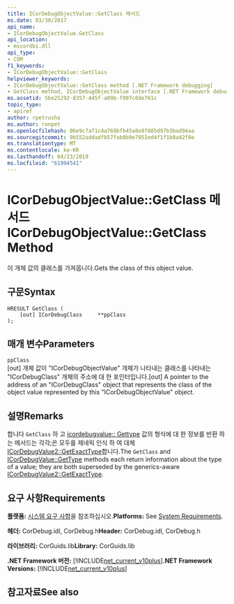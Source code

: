 ```yaml
---
title: ICorDebugObjectValue::GetClass 메서드
ms.date: 03/30/2017
api_name:
- ICorDebugObjectValue.GetClass
api_location:
- mscordbi.dll
api_type:
- COM
f1_keywords:
- ICorDebugObjectValue::GetClass
helpviewer_keywords:
- ICorDebugObjectValue::GetClass method [.NET Framework debugging]
- GetClass method, ICorDebugObjectValue interface [.NET Framework debugging]
ms.assetid: 5be25292-8357-445f-a09b-f997c0de761c
topic_type:
- apiref
author: rpetrusha
ms.author: ronpet
ms.openlocfilehash: 06e9c7af1c4a769bfb45a8e9f805d97b3bad94aa
ms.sourcegitcommit: 9b552addadfb57fab0b9e7852ed4f1f1b8a42f8e
ms.translationtype: MT
ms.contentlocale: ko-KR
ms.lasthandoff: 04/23/2019
ms.locfileid: "61994541"
---
```

# <a name="icordebugobjectvaluegetclass-method"></a><span data-ttu-id="e84de-102">ICorDebugObjectValue::GetClass 메서드</span><span class="sxs-lookup"><span data-stu-id="e84de-102">ICorDebugObjectValue::GetClass Method</span></span>
<span data-ttu-id="e84de-103">이 개체 값의 클래스를 가져옵니다.</span><span class="sxs-lookup"><span data-stu-id="e84de-103">Gets the class of this object value.</span></span>  
  
## <a name="syntax"></a><span data-ttu-id="e84de-104">구문</span><span class="sxs-lookup"><span data-stu-id="e84de-104">Syntax</span></span>  
  
```  
HRESULT GetClass (  
    [out] ICorDebugClass     **ppClass  
);  
```  
  
## <a name="parameters"></a><span data-ttu-id="e84de-105">매개 변수</span><span class="sxs-lookup"><span data-stu-id="e84de-105">Parameters</span></span>  
 `ppClass`  
 <span data-ttu-id="e84de-106">[out] 개체 값이 "ICorDebugObjectValue" 개체가 나타내는 클래스를 나타내는 "ICorDebugClass" 개체의 주소에 대 한 포인터입니다.</span><span class="sxs-lookup"><span data-stu-id="e84de-106">[out] A pointer to the address of an "ICorDebugClass" object that represents the class of the object value represented by this "ICorDebugObjectValue" object.</span></span>  
  
## <a name="remarks"></a><span data-ttu-id="e84de-107">설명</span><span class="sxs-lookup"><span data-stu-id="e84de-107">Remarks</span></span>  
 <span data-ttu-id="e84de-108">합니다 `GetClass` 하 고 [icordebugvalue:: Gettype](../../../../docs/framework/unmanaged-api/debugging/icordebugvalue-gettype-method.md) 값의 형식에 대 한 정보를 반환 하는 메서드는 각각;은 모두를 제네릭 인식 하 여 대체 [ICorDebugValue2::GetExactType](../../../../docs/framework/unmanaged-api/debugging/icordebugvalue2-getexacttype-method.md)합니다.</span><span class="sxs-lookup"><span data-stu-id="e84de-108">The `GetClass` and [ICorDebugValue::GetType](../../../../docs/framework/unmanaged-api/debugging/icordebugvalue-gettype-method.md) methods each return information about the type of a value; they are both superseded by the generics-aware [ICorDebugValue2::GetExactType](../../../../docs/framework/unmanaged-api/debugging/icordebugvalue2-getexacttype-method.md).</span></span>  
  
## <a name="requirements"></a><span data-ttu-id="e84de-109">요구 사항</span><span class="sxs-lookup"><span data-stu-id="e84de-109">Requirements</span></span>  
 <span data-ttu-id="e84de-110">**플랫폼:** [시스템 요구 사항](../../../../docs/framework/get-started/system-requirements.md)을 참조하십시오.</span><span class="sxs-lookup"><span data-stu-id="e84de-110">**Platforms:** See [System Requirements](../../../../docs/framework/get-started/system-requirements.md).</span></span>  
  
 <span data-ttu-id="e84de-111">**헤더:** CorDebug.idl, CorDebug.h</span><span class="sxs-lookup"><span data-stu-id="e84de-111">**Header:** CorDebug.idl, CorDebug.h</span></span>  
  
 <span data-ttu-id="e84de-112">**라이브러리:** CorGuids.lib</span><span class="sxs-lookup"><span data-stu-id="e84de-112">**Library:** CorGuids.lib</span></span>  
  
 <span data-ttu-id="e84de-113">**.NET Framework 버전:** [!INCLUDE[net_current_v10plus](../../../../includes/net-current-v10plus-md.md)]</span><span class="sxs-lookup"><span data-stu-id="e84de-113">**.NET Framework Versions:** [!INCLUDE[net_current_v10plus](../../../../includes/net-current-v10plus-md.md)]</span></span>  
  
## <a name="see-also"></a><span data-ttu-id="e84de-114">참고자료</span><span class="sxs-lookup"><span data-stu-id="e84de-114">See also</span></span>
